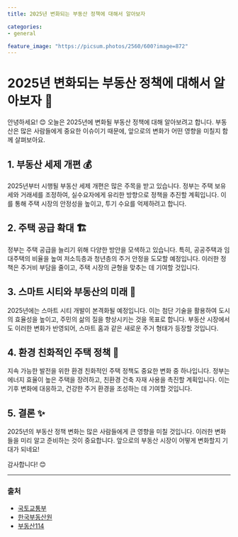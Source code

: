 ```yaml
---
title: 2025년 변화되는 부동산 정책에 대해서 알아보자

categories: 
- general

feature_image: "https://picsum.photos/2560/600?image=872"
---
```


# 2025년 변화되는 부동산 정책에 대해서 알아보자 🏡

안녕하세요! 😊 오늘은 2025년에 변화될 부동산 정책에 대해 알아보려고 합니다. 부동산은 많은 사람들에게 중요한 이슈이기 때문에, 앞으로의 변화가 어떤 영향을 미칠지 함께 살펴보아요.

## 1. 부동산 세제 개편 💰

2025년부터 시행될 부동산 세제 개편은 많은 주목을 받고 있습니다. 정부는 주택 보유세와 거래세를 조정하여, 실수요자에게 유리한 방향으로 정책을 추진할 계획입니다. 이를 통해 주택 시장의 안정성을 높이고, 투기 수요를 억제하려고 합니다.

## 2. 주택 공급 확대 🏗️

정부는 주택 공급을 늘리기 위해 다양한 방안을 모색하고 있습니다. 특히, 공공주택과 임대주택의 비율을 높여 저소득층과 청년층의 주거 안정을 도모할 예정입니다. 이러한 정책은 주거비 부담을 줄이고, 주택 시장의 균형을 맞추는 데 기여할 것입니다.

## 3. 스마트 시티와 부동산의 미래 🌆

2025년에는 스마트 시티 개발이 본격화될 예정입니다. 이는 첨단 기술을 활용하여 도시의 효율성을 높이고, 주민의 삶의 질을 향상시키는 것을 목표로 합니다. 부동산 시장에서도 이러한 변화가 반영되어, 스마트 홈과 같은 새로운 주거 형태가 등장할 것입니다.

## 4. 환경 친화적인 주택 정책 🌿

지속 가능한 발전을 위한 환경 친화적인 주택 정책도 중요한 변화 중 하나입니다. 정부는 에너지 효율이 높은 주택을 장려하고, 친환경 건축 자재 사용을 촉진할 계획입니다. 이는 기후 변화에 대응하고, 건강한 주거 환경을 조성하는 데 기여할 것입니다.

## 5. 결론 ✨

2025년의 부동산 정책 변화는 많은 사람들에게 큰 영향을 미칠 것입니다. 이러한 변화들을 미리 알고 준비하는 것이 중요합니다. 앞으로의 부동산 시장이 어떻게 변화할지 기대가 되네요!

감사합니다! 😊

---

### 출처
- [국토교통부](http://www.molit.go.kr)
- [한국부동산원](http://www.kab.co.kr)
- [부동산114](http://www.r114.co.kr)